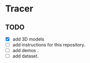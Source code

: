 # Tracer

## TODO
- [x] add 3D models
- [ ] add instructions for this repository.
- [ ] add demos .
- [ ] add dataset.
